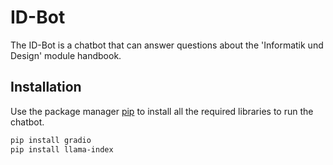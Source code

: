 # ID-Bot

The ID-Bot is a chatbot that can answer questions about the 'Informatik und Design' module handbook.

## Installation

Use the package manager [pip](https://pip.pypa.io/en/stable/) to install all the required libraries to run the chatbot.

```bash
pip install gradio
pip install llama-index
```
